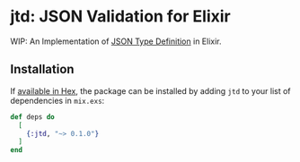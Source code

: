 # jtd: JSON Validation for Elixir

WIP: An Implementation of [JSON Type Definition](https://jsontypedef.com/) in Elixir.

## Installation

If [available in Hex](https://hex.pm/docs/publish), the package can be installed
by adding `jtd` to your list of dependencies in `mix.exs`:

```elixir
def deps do
  [
    {:jtd, "~> 0.1.0"}
  ]
end
```

